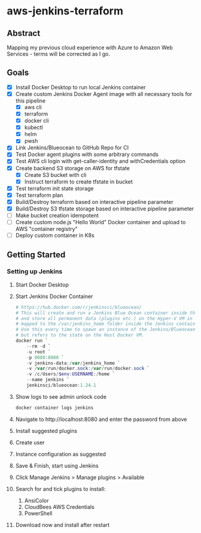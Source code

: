 # aws-jenkins-terraform

## Abstract

Mapping my previous cloud experience with Azure to Amazon Web Services - terms will be corrected as I go.

## Goals

- [x] Install Docker Desktop to run local Jenkins container
- [x] Create custom Jenkins Docker Agent image with all necessary tools for this pipeline
  - [x] aws cli
  - [x] terraform
  - [x] docker cli
  - [x] kubectl
  - [x] helm
  - [x] pwsh
- [x] Link Jenkins/Blueocean to GitHub Repo for CI
- [x] Test Docker agent plugins with some arbitrary commands
- [x] Test AWS cli login with get-caller-identity and withCredentials option
- [x] Create backend S3 storage on AWS for tfstate
  - [x] Create S3 bucket with cli
  - [x] Instruct terraform to create tfstate in bucket
- [x] Test terraform init state storage
- [x] Test terraform plan
- [x] Build/Destroy terraform based on interactive pipeline parameter
- [x] Build/Destroy S3 tfstate storage based on interactive pipeline parameter
- [ ] Make bucket creation idempotent
- [ ] Create custom node.js "Hello World" Docker container and upload to AWS "container registry"
- [ ] Deploy custom container in K8s

## Getting Started

### Setting up Jenkins

1. Start Docker Desktop
1. Start Jenkins Docker Container

    ```powershell
    # https://hub.docker.com/r/jenkinsci/blueocean/
    # This will create and run a Jenkins Blue Ocean container inside the Docker Desktop Hyper-V VM
    # and store all permanent data (plugins etc.) on the Hyper-V VM in the jenkins-data folder, which is
    # mapped to the /var/jenkins_home folder inside the Jenkins container.
    # Use this every time to spawn an instance of the Jenkins/Blueocean container which is ephemeral, 
    # but refers to the state on the Host Docker VM.
    docker run `
        --rm -d `
        -u root `
        -p 8080:8080 `
        -v jenkins-data:/var/jenkins_home `
        -v /var/run/docker.sock:/var/run/docker.sock `
        -v /c/Users/$env:USERNAME:/home `
        --name jenkins `
        jenkinsci/blueocean:1.24.1
    ```

1. Show logs to see admin unlock code

    ```powershell
    docker container logs jenkins
    ```

1. Navigate to http://localhost:8080 and enter the password from above
1. Install suggested plugins
1. Create user
1. Instance configuration as suggested
1. Save & Finish, start using Jenkins
1. Click Manage Jenkins > Manage plugins > Available
1. Search for and tick plugins to install:
   1. AnsiColor
   1. CloudBees AWS Credentials
   1. PowerShell
1. Download now and install after restart
